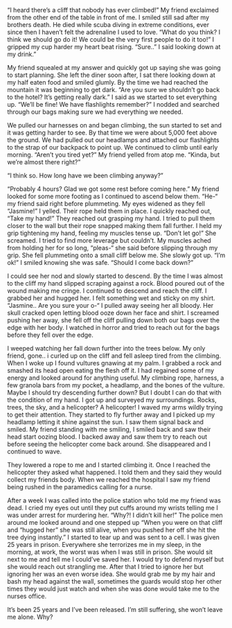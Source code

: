 “I heard there’s a cliff that nobody has ever climbed!” My friend exclaimed from the other end of the table in front of me. I smiled still sad after my brothers death. He died while scuba diving in extreme conditions, ever since then I haven’t felt the adrenaline I used to love. “What do you think? I think we should go do it! We could be the very first people to do it too!” I gripped my cup harder my heart beat rising. “Sure..” I said looking down at my drink.” 


My friend squealed at my answer and quickly got up saying she was going to start planning. She left the diner soon after, I sat there looking down at my half eaten food and smiled glumly. By the time we had reached the mountain it was beginning to get dark. “Are you sure we shouldn’t go back to the hotel? It’s getting really dark.” I said as we started to set everything up. “We’ll be fine! We have flashlights remember?” I nodded and searched through our bags making sure we had everything we needed. 

We pulled our harnesses on and began climbing, the sun started to set and it was getting harder to see. By that time we were about 5,000 feet above the ground. We had pulled out our headlamps and attached our flashlights to the strap of our backpack to point up. We continued to climb until early morning. “Aren’t you tired yet?” My friend yelled from atop me. “Kinda, but we’re almost there right?”

“I think so. How long have we been climbing anyway?” 

“Probably 4 hours? Glad we got some rest before coming here.” My friend looked for some more footing as I continued to ascend below them. “He-“ my friend said right before plummeting. My eyes widened as they fell “Jasmine!” I yelled. Their rope held them in place. I quickly reached out, “Take my hand!” They reached out grasping my hand. I tried to pull them closer to the wall but their rope snapped making them fall further. I held my grip tightening my hand, feeling my muscles tense up. “Don’t let go!” She screamed. I tried to find more leverage but couldn’t. My muscles ached from holding her for so long, “pleas-“ she said before slipping through my grip. She fell plummeting onto a small cliff below me. She slowly got up. “I’m ok!” I smiled knowing she was safe. “Should I come back down?”

I could see her nod and slowly started to descend. By the time I was almost to the cliff my hand slipped scraping against a rock. Blood poured out of the wound making me cringe. I continued to descend and reach the cliff. I grabbed her and hugged her. I felt something wet and sticky on my shirt. “Jasmine.. Are you sure your o-“ I pulled away seeing her all bloody. Her skull cracked open letting blood ooze down her face and shirt. I screamed pushing her away, she fell off the cliff pulling down both our bags over the edge with her body. I watched in horror and tried to reach out for the bags before they fell over the edge.

I weeped watching her fall down further into the trees below. My only friend, gone.. i curled up on the cliff and fell asleep tired from the climbing. When I woke up I found vultures gnawing at my palm. I grabbed a rock and smashed its head open eating the flesh off it. I had regained some of my energy and looked around for anything useful. My climbing rope, harness, a few granola bars from my pocket, a headlamp, and the bones of the vulture. Maybe I should try descending further down? But I doubt I can do that with the condition of my hand. I got up and surveyed my surroundings. Rocks, trees, the sky, and a helicopter? A helicopter! I waved my arms wildly trying to get their attention. They started to fly further away and I picked up my headlamp letting it shine against the sun. I saw them signal back and smiled. My friend standing with me smiling, I smiled back and saw their head start oozing blood. I backed away and saw them try to reach out before seeing the helicopter come back around. She disappeared and I continued to wave.

They lowered a rope to me and I started climbing it. Once I reached the helicopter they asked what happened. I told them and they said they would collect my friends body. When we reached the hospital I saw my friend being rushed in the paramedics calling for a nurse.

After a week I was called into the police station who told me my friend was dead. I cried my eyes out until they put cuffs around my wrists telling me I was under arrest for murdering her.  “Why?! I didn’t kill her!” The police men around me looked around and one stepped up “When you were on that cliff and “hugged her” she was still alive, when you pushed her off she hit the tree dying instantly.” I started to tear up and was sent to a cell. I was given 25 years in prison. Everywhere she terrorizes me in my sleep, in the morning, at work, the worst was when I was still in prison. She would sit next to me and tell me I could’ve saved her. I would try to defend myself but she would reach out strangling me. After that I tried to ignore her but ignoring her was an even worse idea. She would grab me by my hair and bash my head against the wall, sometimes the guards would stop her other times they would just watch and when she was done would take me to the nurses office. 

It’s been 25 years and I’ve been released. I’m still suffering, she won’t leave me alone. Why?